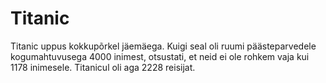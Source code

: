 # Titanic

Titanic uppus kokkupõrkel jäemäega. Kuigi seal oli ruumi päästeparvedele
kogumahtuvusega 4000 inimest, otsustati, et neid ei ole rohkem vaja kui 1178
inimesele. Titanicul oli aga 2228 reisijat.
